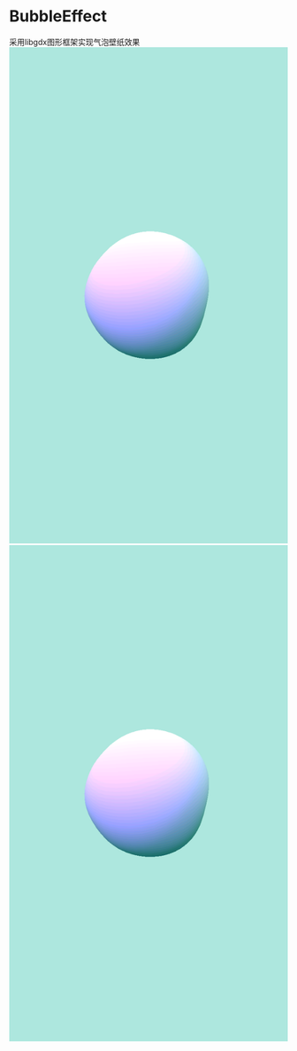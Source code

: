 # BubbleEffect
采用libgdx图形框架实现气泡壁纸效果
![Image text](https://github.com/JoshuaWongCHN/BubbleEffect/blob/master/screenshots/MuMu20190122222947.png)
<img src="https://github.com/JoshuaWongCHN/BubbleEffect/blob/master/screenshots/MuMu20190122222947.png" />
